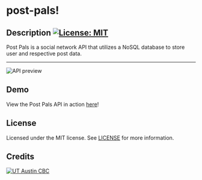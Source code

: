# post-pals! 

  ## Description [![License: MIT](https://img.shields.io/badge/License-MIT-yellow.svg?style=flat-square)](https://opensource.org/licenses/MIT)
  
  Post Pals is a social network API that utilizes a NoSQL database to store user and respective post data.
  
  ***

  ![API preview](./NOSQL%20demo.gif)

  ## Demo

  View the Post Pals API in action [here](https://drive.google.com/file/d/1HJHkCrY7IZFFexBeObjgi8sd1eaBiQXr/view)!
  
  ## License

  Licensed under the MIT license. See [LICENSE](./LICENSE) for more information.

  ## Credits 
[![UT Austin CBC](https://img.shields.io/badge/-UT%20Austin%20CBC-orange?style=flat-square)](https://techbootcamps.utexas.edu/coding//)

